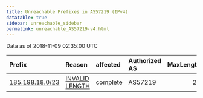 ```yaml
---
title: Unreachable Prefixes in AS57219 (IPv4)
datatable: true
sidebar: unreachable_sidebar
permalink: unreachable_AS57219-v4.html
---
```


Data as of 2018-11-09 02:35:00 UTC


<div class="datatable-begin"></div>

| Prefix                                                   | Reason                                                                                                    | affected   | Authorized AS   |   MaxLength | Anchor                                         |   unreachable /24s |
|:---------------------------------------------------------|:----------------------------------------------------------------------------------------------------------|:-----------|:----------------|------------:|:-----------------------------------------------|-------------------:|
| [185.198.18.0/23](https://stat.ripe.net/185.198.18.0/23) | [INVALID LENGTH](https://rpki-validator.ripe.net/announcement-preview?asn=AS57219&prefix=185.198.18.0/23) | complete   | AS57219         |          22 | [RIPE](unreachable_RIPE_NCC_RPKI_Root-v4.html) |                  2 |

<div class="datatable-end"></div>